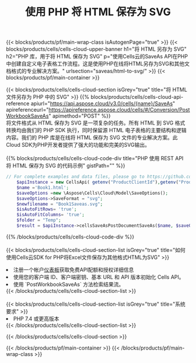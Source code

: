 ﻿---
title: 使用 PHP 将 HTML 保存为 SVG
description: 利用Aspose.Cells Cloud SDK for PHP将HTML格式文件保存为SVG格式文件。
---
{{< blocks/products/pf/main-wrap-class isAutogenPage="true" >}}
{{< blocks/products/cells/cells-cloud-upper-banner h1="将 HTML 另存为 SVG" h2="PHP 库，用于将 HTML 保存为 SVG" p="使用Cells云的SaveAs API在PHP中创建自定义电子表格工作流程。这是使用PHP在线将HTML另存为SVG和其他文档格式的专业解决方案。" urlsection="saveas/html-to-svg/" >}}
{{< blocks/products/pf/main-container >}}

{{< blocks/products/cells/cells-cloud-section isGrey="true" title="将 HTML 文件另存为 PHP 中的 SVG" >}}
{{% blocks/products/cells/cells-cloud-api-reference apiurl="https://api.aspose.cloud/v3.0/cells/{name}/SaveAs" apireferenceurl="https://apireference.aspose.cloud/cells/#/Conversion/PostWorkbookSaveAs" apimethod="POST" %}}
<br/>
将文件格式从 HTML 保存为 SVG 是一项复杂的任务。所有 HTML 到 SVG 格式转换均由我们的 PHP SDK 执行，同时保留源 HTML 电子表格的主要结构和逻辑内容。我们的 PHP 库是在线将 HTML 保存为 SVG 文件的专业解决方案。此Cloud SDK为PHP开发者提供了强大的功能和完美的SVG输出。
<br/>
<br/>
{{% blocks/products/cells/cells-cloud-code-div title="PHP 使用 REST API 将 HTML 保存为 SVG 的代码示例" gistPath="" %}}
  
```php
// For complete examples and data files, please go to https://github.com/aspose-cells-cloud/aspose-cells-cloud-php/
    $apiInstance = new CellsApi( getenv("ProductClientId"),getenv("ProductClientSecret") );
    $name ='Book1.html';
    $saveOptions =new \Aspose\Cells\Cloud\Model\SaveOptions();
    $saveOptions->SaveFormat = "svg";
    $newfilename = "Book1Saveas.svg";
    $isAutoFitRows= 'true';
    $isAutoFitColumns= 'true';
    $folder = "Temp";
    $result = $apiInstance->cellsSaveAsPostDocumentSaveAs($name, $saveOptions, $newfilename,$isAutoFitRows, $isAutoFitColumns, $folder);
```
  
{{% /blocks/products/cells/cells-cloud-code-div %}}
<br/>
<br/>
{{< blocks/products/cells/cells-cloud-section-list isGrey="true" title="如何使用Cells云SDK for PHP将Excel文件保存为其他格式HTML为SVG" >}}
<li>注册一个帐户<a href="https://dashboard.aspose.cloud/">仪表板</a>获取免费API配额和授权详细信息</li>
<li>使用您的客户端 ID、客户端密钥、基本 URL 和 API 版本初始化 Cells API。</li>
<li>使用 `PostWorkbookSaveAs` 方法检索结果流。</li>
{{< /blocks/products/cells/cells-cloud-section-list >}}
<br/>
<br/>
{{< blocks/products/cells/cells-cloud-section-list isGrey="true" title="系统要求" >}}
<li>PHP 7.4 或更高版本</li>
{{< /blocks/products/cells/cells-cloud-section-list >}}

{{< /blocks/products/cells/cells-cloud-section >}}

{{< /blocks/products/pf/main-container >}}
{{< /blocks/products/pf/main-wrap-class >}}
